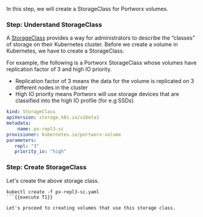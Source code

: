 In this step, we will create a StorageClass for Portworx volumes.

### Step: Understand StorageClass

A [StorageClass](https://kubernetes.io/docs/concepts/storage/storage-classes/) provides a way for administrators to describe the “classes” of storage on their Kubernetes cluster. Before we create a volume in Kubernetes, we have to create a StorageClass.

For example, the following is a Portworx StorageClass whose volumes have replication factor of 3 and high IO priority.
* Replication factor of 3 means the data for the volume is replicated on 3 different nodes in the cluster
* High IO priority means Portworx will use storage devices that are classified into the high IO profile (for e.g SSDs).

```yaml
kind: StorageClass
apiVersion: storage.k8s.io/v1beta1
metadata:
    name: px-repl3-sc
provisioner: kubernetes.io/portworx-volume
parameters:
   repl: "3"
   priority_io: "high"
```

### Step: Create StorageClass
Let's create the above storage class.
```
kubectl create -f px-repl3-sc.yaml
```{{execute T1}}

Let's proceed to creating volumes that use this storage class.



